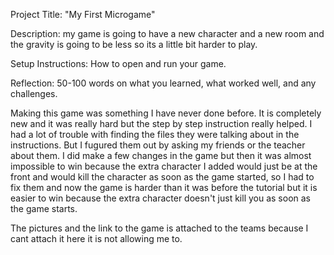 Project Title: "My First Microgame" 

Description: my game is going to have a new character and a new room and the gravity is going to be less so its a little bit harder to play. 

Setup Instructions: How to open and run your game.

Reflection: 50-100 words on what you learned, what worked well, and any challenges. 

  Making this game was something I have never done before. It is completely new and it was really hard but the step by step instruction really helped. I had a lot of trouble with finding the files they were talking about in the instructions. But I fugured them out by asking my friends or the teacher about them. I did make a few changes in the game but then it was almost impossible to win because the extra character I added would just be at the front and would kill the character as soon as the game started, so I had to fix them and now the game is harder than it was before the tutorial but it is easier to win because the extra character doesn't just kill you as soon as the game starts.  

The pictures and the link to the game is attached to the teams because I cant attach it here it is not allowing me to. 
